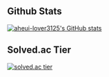 ## Github Stats
[![aheui-lover3125's GitHub stats](https://github-readme-stats.vercel.app/api?username=koi312500&theme=tokyonight&show_icons=true)](https://github.com/anuraghazra/github-readme-stats)


## Solved.ac Tier
[![solved.ac tier](http://mazassumnida.wtf/api/generate_badge?boj=aheui_lover3125)](https://solved.ac/aheui_lover3125)
